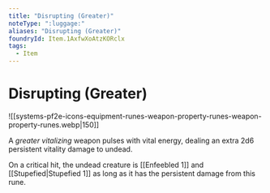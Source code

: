 ```yaml
---
title: "Disrupting (Greater)"
noteType: ":luggage:"
aliases: "Disrupting (Greater)"
foundryId: Item.1AxfwXoAtzKORclx
tags:
  - Item
---
```


# Disrupting (Greater)
![[systems-pf2e-icons-equipment-runes-weapon-property-runes-weapon-property-runes.webp|150]]

A _greater vitalizing_ weapon pulses with vital energy, dealing an extra 2d6 persistent vitality damage to undead.

On a critical hit, the undead creature is [[Enfeebled 1]] and [[Stupefied|Stupefied 1]] as long as it has the persistent damage from this rune.
